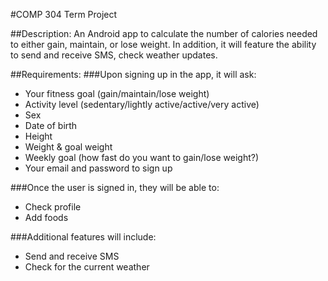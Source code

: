 #COMP 304 Term Project

##Description:
An Android app to calculate the number of calories needed to either gain, maintain, or lose weight.  In addition, it will feature the ability to send and receive SMS, check weather updates.

##Requirements:
###Upon signing up in the app, it will ask:
- Your fitness goal (gain/maintain/lose weight)
- Activity level (sedentary/lightly active/active/very active)
- Sex
- Date of birth
- Height
- Weight & goal weight
- Weekly goal (how fast do you want to gain/lose weight?)
- Your email and password to sign up

###Once the user is signed in, they will be able to:
- Check profile
- Add foods

###Additional features will include:
- Send and receive SMS
- Check for the current weather
